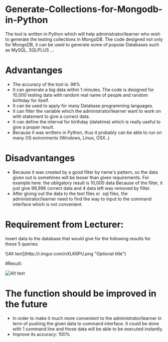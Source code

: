 # Generate-Collections-for-Mongodb-in-Python

The tool is written in Python which will help administrator/learner who wish to generate the testing collections in MongoDB.
The code designed not only for MongoDB, it can be used to generate some of popular Databases such as MySQL, SQLPLUS ...

# Advantanges

+ The accuracy of the tool is: 98%
+ It can generate a big data within 1 minutes. The code is designed for 10,000 testing data with random real name of people and random
birthday for itself.
+ It can be used to apply for many Database programming languages.
+ It can filter the variable which the administrator/learner want to work on with statement to give a correct data.
+ It can define the interval for birthday (datetime) which is really useful to give a proper result.
+ Because it was writtern in Python, thus it probably can be able to run on many OS evironments (Windows, Linux, OSX..)

# Disadvantanges

+ Because it was created by a good filter by name's pattern, so the data given out is sometimes will be lesser than given requirements.
For example here: the obligatory result is 10,000 data
                  Because of the filter, it just give 99,996 correct data and 4 data left was removed by filter.
+ After giving out the data to the text files or .sql files, the  administrator/learner need to find the way to input to the command interface which is not convenient.

# Requirement from Lecturer:
<html>
<body>
<p>Insert data to the database that would give for the following results for these 5 queries:</p>
</body>
</html>
![Alt text](http://i.imgur.com/nXLK6PU.png "Optional title")

#Result:


![Alt text](http://i.imgur.com/8Zb1bQm.png "Optional title")

# The function should be improved in the future

+ In order to make it much more convenient to the administrator/learner in term of pushing the given data to command interface. It could be done with 1 command line and those data will be able to be executed instantly.
+ Improve its accuracy: 100%
